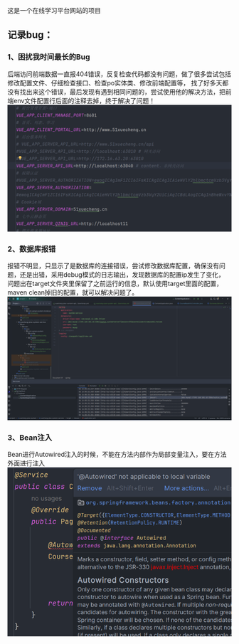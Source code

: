 这是一个在线学习平台网站的项目

<h2>记录bug：</h2>
<h3>1、困扰我时间最长的Bug</h3>
后端访问前端数据一直报404错误，反复检查代码都没有问题，做了很多尝试包括修改配置文件、仔细检查接口、检查po实体类、修改前端配置等，
找了好多天都没有找出来这个错误，最后发现有遇到相同问题的，尝试使用他的解决方法，把前端env文件配置行后面的注释去掉，终于解决了问题！
<img src="images/前端404错误env多写了注释.png">

<h3>2、数据库报错</h3>
报错不明显，只显示了是数据库的连接错误，尝试修改数据库配置，确保没有问题，还是出错，采用debug模式的日志输出，发现数据库的配置ip发生了变化，
问题出在target文件夹里保留了之前运行的信息，默认使用target里面的配置，maven clean掉旧的配置，就可以解决问题了。
<img src="images/数据库报错.png">

<h3>3、Bean注入</h3>
Bean进行Autowired注入的时候，不能在方法内部作为局部变量注入，要在方法外面进行注入
<img src="images/AutowiredBug.png">